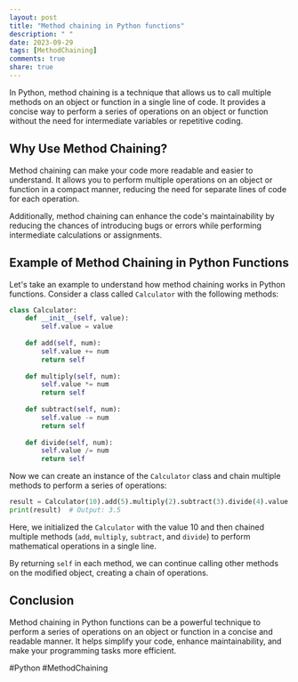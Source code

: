 ```yaml
---
layout: post
title: "Method chaining in Python functions"
description: " "
date: 2023-09-29
tags: [MethodChaining]
comments: true
share: true
---
```


In Python, method chaining is a technique that allows us to call multiple methods on an object or function in a single line of code. It provides a concise way to perform a series of operations on an object or function without the need for intermediate variables or repetitive coding.

## Why Use Method Chaining?

Method chaining can make your code more readable and easier to understand. It allows you to perform multiple operations on an object or function in a compact manner, reducing the need for separate lines of code for each operation.

Additionally, method chaining can enhance the code's maintainability by reducing the chances of introducing bugs or errors while performing intermediate calculations or assignments.

## Example of Method Chaining in Python Functions

Let's take an example to understand how method chaining works in Python functions. Consider a class called `Calculator` with the following methods:

```python
class Calculator:
    def __init__(self, value):
        self.value = value
    
    def add(self, num):
        self.value += num
        return self
    
    def multiply(self, num):
        self.value *= num
        return self
    
    def subtract(self, num):
        self.value -= num
        return self
    
    def divide(self, num):
        self.value /= num
        return self
```

Now we can create an instance of the `Calculator` class and chain multiple methods to perform a series of operations:

```python
result = Calculator(10).add(5).multiply(2).subtract(3).divide(4).value
print(result)  # Output: 3.5
```

Here, we initialized the `Calculator` with the value 10 and then chained multiple methods (`add`, `multiply`, `subtract`, and `divide`) to perform mathematical operations in a single line.

By returning `self` in each method, we can continue calling other methods on the modified object, creating a chain of operations.

## Conclusion

Method chaining in Python functions can be a powerful technique to perform a series of operations on an object or function in a concise and readable manner. It helps simplify your code, enhance maintainability, and make your programming tasks more efficient.

#Python #MethodChaining
